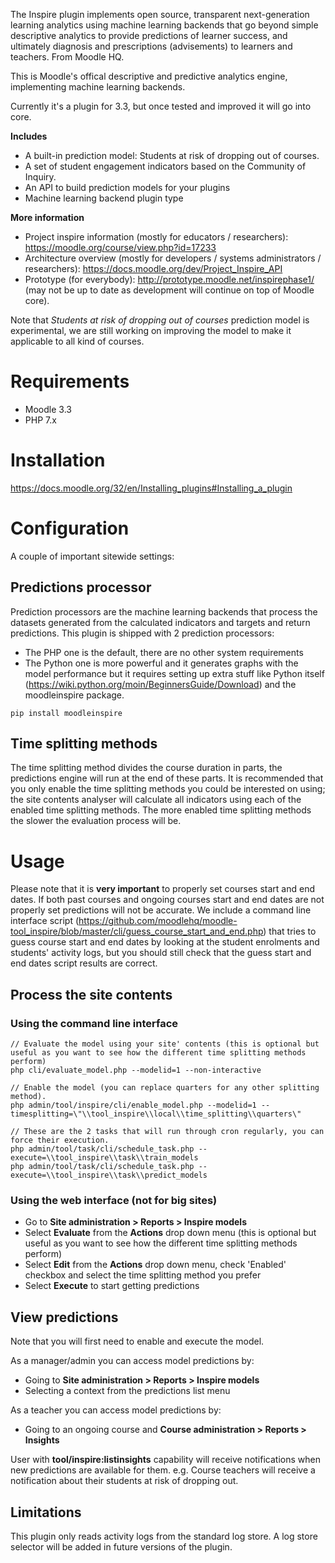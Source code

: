 The Inspire plugin implements open source, transparent next-generation learning analytics using machine learning backends that go beyond simple descriptive analytics to provide predictions of learner success, and ultimately diagnosis and prescriptions (advisements) to learners and teachers. From Moodle HQ.

This is Moodle's offical descriptive and predictive analytics engine, implementing machine learning backends.

Currently it's a plugin for 3.3, but once tested and improved it will go into core.

**Includes**
* A built-in prediction model: Students at risk of dropping out of courses.
* A set of student engagement indicators based on the Community of Inquiry.
* An API to build prediction models for your plugins
* Machine learning backend plugin type

**More information**
* Project inspire information (mostly for educators / researchers): https://moodle.org/course/view.php?id=17233
* Architecture overview (mostly for developers / systems administrators / researchers): https://docs.moodle.org/dev/Project_Inspire_API
* Prototype (for everybody): http://prototype.moodle.net/inspirephase1/ (may not be up to date as development will continue on top of Moodle core).

Note that *Students at risk of dropping out of courses* prediction model is experimental, we are still working on improving the model to make it applicable to all kind of courses.

# Requirements

* Moodle 3.3
* PHP 7.x

# Installation

https://docs.moodle.org/32/en/Installing_plugins#Installing_a_plugin

# Configuration

A couple of important sitewide settings:

## Predictions processor

Prediction processors are the machine learning backends that process the datasets generated from the calculated indicators and targets and return predictions. This plugin is shipped with 2 prediction processors:

* The PHP one is the default, there are no other system requirements
* The Python one is more powerful and it generates graphs with the model performance but it requires setting up extra stuff like Python itself (https://wiki.python.org/moin/BeginnersGuide/Download) and the moodleinspire package.

<!-- not displayed as a code block under a list unless we add something like this comment -->
    pip install moodleinspire


## Time splitting methods

The time splitting method divides the course duration in parts, the predictions engine will run at the end of these parts. It is recommended that you only enable the time splitting methods you could be interested on using; the site contents analyser will calculate all indicators using each of the enabled time splitting methods. The more enabled time splitting methods the slower the evaluation process will be.

# Usage

Please note that it is **very important** to properly set courses start and end dates. If both past courses and ongoing courses start and end dates are not properly set predictions will not be accurate. We include a command line interface script (https://github.com/moodlehq/moodle-tool_inspire/blob/master/cli/guess_course_start_and_end.php) that tries to guess course start and end dates by looking at the student enrolments and students' activity logs, but you should still check that the guess start and end dates script results are correct.

## Process the site contents

### Using the command line interface

    // Evaluate the model using your site' contents (this is optional but useful as you want to see how the different time splitting methods perform)
    php cli/evaluate_model.php --modelid=1 --non-interactive

    // Enable the model (you can replace quarters for any other splitting method).
    php admin/tool/inspire/cli/enable_model.php --modelid=1 --timesplitting=\"\\tool_inspire\\local\\time_splitting\\quarters\"

    // These are the 2 tasks that will run through cron regularly, you can force their execution.
    php admin/tool/task/cli/schedule_task.php --execute=\\tool_inspire\\task\\train_models
    php admin/tool/task/cli/schedule_task.php --execute=\\tool_inspire\\task\\predict_models

### Using the web interface (not for big sites)

- Go to **Site administration > Reports > Inspire models**
- Select **Evaluate** from the **Actions** drop down menu (this is optional but useful as you want to see how the different time splitting methods perform)
- Select **Edit** from the **Actions** drop down menu, check 'Enabled' checkbox and select the time splitting method you prefer
- Select **Execute** to start getting predictions

## View predictions

Note that you will first need to enable and execute the model.

As a manager/admin you can access model predictions by:
- Going to **Site administration > Reports > Inspire models**
- Selecting a context from the predictions list menu

As a teacher you can access model predictions by:
- Going to an ongoing course and **Course administration > Reports > Insights**

User with **tool/inspire:listinsights** capability will receive notifications when new predictions are available for them. e.g. Course teachers will receive a notification about their students at risk of dropping out.

## Limitations

This plugin only reads activity logs from the standard log store. A log store selector will be added in future versions of the plugin.

